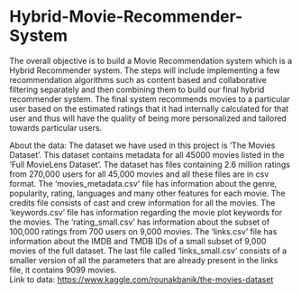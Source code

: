 # Hybrid-Movie-Recommender-System
The overall objective is to build a Movie Recommendation system which is a Hybrid Recommender system. The steps will include implementing a few recommendation algorithms such as content based and collaborative filtering separately and then combining them to build our final hybrid recommender system. The final system recommends movies to a particular user based on the estimated ratings that it had internally calculated for that user and thus will have the quality of being more personalized and tailored towards particular users. 

About the data: The dataset we have used in this project is ‘The Movies Dataset’. This dataset contains metadata for all 45000 movies listed in the ‘Full MovieLens Dataset’. The dataset has files containing 2.6 million ratings from 270,000 users for all 45,000 movies and all these files are in csv format. The ‘movies_metadata.csv’ file has information about the genre, popularity, rating, languages and many other features for each movie. The credits file consists of cast and crew information for all the movies. The ‘keywords.csv’ file has information regarding the movie plot keywords for the movies. The ‘rating_small.csv’ has information about the subset of 100,000 ratings from 700 users on 9,000 movies. The ‘links.csv’ file has information about the IMDB and TMDB IDs of a small subset of 9,000 movies of the full dataset. The last file called ‘links_small.csv’ consists of a smaller version of all the parameters that are already present in the links file, it contains 9099 movies.   
Link to data: https://www.kaggle.com/rounakbanik/the-movies-dataset
